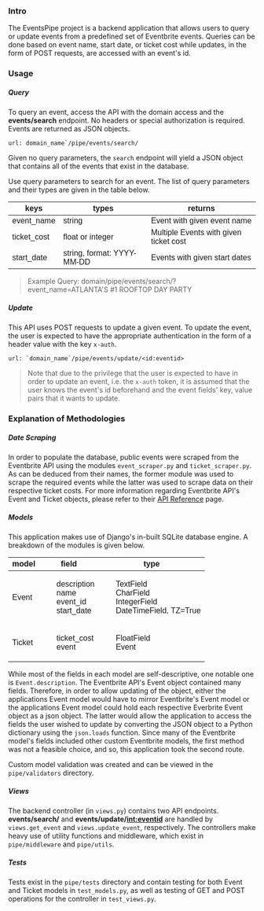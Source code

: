 ### **Intro**

The EventsPipe project is a backend application that allows users to query or update events from a predefined set of Eventbrite events. Queries can be done based on event name, start date, or ticket cost while updates, in the form of POST requests, are accessed with an event's id.

### **Usage**

##### Query

To query an event, access the API with the domain access and the **events/search** endpoint. No headers or special authorization is required. Events are returned as JSON objects.

```
url: domain_name`/pipe/events/search/
```

Given no query parameters, the `search` endpoint will yield a JSON object that contains all of the events that exist in the database.

Use query parameters to search for an event. The list of query parameters and their types are given in the table below.

<table
  style="font-family: arial, sans-serif;
border-collapse: collapse;
width: 100%;"
>
  <thead>
    <th>keys</th>
    <th>types</th>
    <th>returns</th>
  </thead>
  <tr>
    <td>event_name</td>
    <td>string</td>
    <td>Event with given event name</td>
  </tr>
  <tr>
    <td>ticket_cost</td>
    <td>float or integer</td>
    <td>Multiple Events with given ticket cost</td>
  </tr>
  <tr>
    <td>start_date</td>
    <td>string, format: YYYY-MM-DD</td>
    <td>Events with given start dates</td>
  </tr>
</table>

> Example Query:
> domain/pipe/events/search/?event_name=ATLANTA'S #1 ROOFTOP DAY PARTY

##### Update

This API uses POST requests to update a given event. To update the event, the user is expected to have the appropriate authentication in the form of a header value with the key `x-auth`.

```
url: `domain_name`/pipe/events/update/<id:eventid>

```

> Note that due to the privilege that the user is expected to have in order to update an event, i.e. the `x-auth` token, it is assumed that the user knows the event's id beforehand and the event fields' key, value pairs that it wants to update.

### **Explanation of Methodologies**

##### Date Scraping

In order to populate the database, public events were scraped from the Eventbrite API using the modules `event_scraper.py` and `ticket_scraper.py`. As can be deduced from their names, the former module was used to scrape the required events while the latter was used to scrape data on their respective ticket costs. For more information regarding Eventbrite API's Event and Ticket objects, please refer to their [API Reference](https://www.eventbrite.com/platform/api) page.

##### Models

This application makes use of Django's in-built SQLite database engine. A breakdown of the modules is given below.

<table
  style="font-family: arial, sans-serif;
border-collapse: collapse;
width: 100%;"
>
  <thead>
    <th>model</th>
    <th>field</th>
    <th>type</th>
  </thead>
  <tr>
    <td>Event</td>
    <td><ul style="list-style: none;">
      <li>description</li>
      <li>name</li>
      <li>event_id</li>
      <li>start_date</li>
    </ul></td>
    <td><ul style="list-style: none;">
      <li>TextField</li>
      <li>CharField</li>
      <li>IntegerField</li>
      <li>DateTimeField, TZ=True</li>
    </ul></td>
  </tr>
  <tr>
    <td>Ticket</td>
    <td><ul style="list-style: none;">
      <li>ticket_cost</li>
      <li>event</li>
    </ul></td>
    <td><ul style="list-style: none;">
      <li>FloatField</li>
      <li>Event</li>
    </ul></td>
  </tr>
</table>

While most of the fields in each model are self-descriptive, one notable one is `Event.description`. The Eventbrite API's Event object contained many fields. Therefore, in order to allow updating of the object, either the applications Event model would have to mirror Eventbrite's Event model or the applications Event model could hold each respective Everbrite Event object as a json object. The latter would allow the application to access the fields the user wished to update by converting the JSON object to a Python dictionary using the `json.loads` function. Since many of the Eventbrite model's fields included other custom Eventbrite models, the first method was not a feasible choice, and so, this application took the second route.

Custom model validation was created and can be viewed in the `pipe/validators` directory.

##### Views

The backend controller (in `views.py`) contains two API endpoints. **events/search/** and **events/update/<int:eventid>** are handled by `views.get_event` and `views.update_event`, respectively. The controllers make heavy use of utility functions and middleware, which exist in `pipe/middleware` and `pipe/utils`.

##### Tests

Tests exist in the `pipe/tests` directory and contain testing for both Event and Ticket models in `test_models.py`, as well as testing of GET and POST operations for the controller in `test_views.py`.
